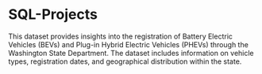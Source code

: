 # SQL-Projects
This dataset provides insights into the registration of Battery Electric Vehicles (BEVs) and Plug-in Hybrid Electric Vehicles (PHEVs) through the Washington State Department. The dataset includes information on vehicle types, registration dates, and geographical distribution within the state.
